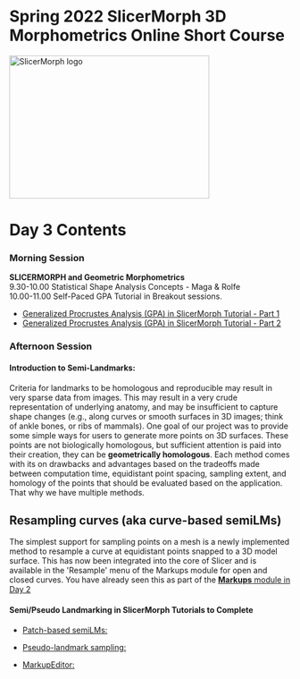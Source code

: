 # Spring 2022 SlicerMorph 3D Morphometrics Online Short Course 
<img alt="SlicerMorph logo" width="358" height="256" src="https://github.com/SlicerMorph/SlicerMorph.github.io/blob/master/SlicerMorph_Logos/SlicerMorph_Final_Logos-V2.jpg">

# Day 3 Contents

### Morning Session
**SLICERMORPH and Geometric Morphometrics** <br>
9.30-10.00 Statistical Shape Analysis Concepts - Maga & Rolfe <br>
10.00-11.00 Self-Paced GPA Tutorial in Breakout sessions. <br>
* [Generalized Procrustes Analysis (GPA) in SlicerMorph Tutorial - Part 1](https://github.com/SlicerMorph/Tutorials/tree/main/GPA_1)
* [Generalized Procrustes Analysis (GPA) in SlicerMorph Tutorial - Part 2](https://github.com/SlicerMorph/Tutorials/tree/main/GPA_2)

### Afternoon Session

#### Introduction to Semi-Landmarks:

Criteria for landmarks to be homologous and reproducible may result in very sparse data from images. This may result in a very crude representation of underlying anatomy, and may be insufficient to capture shape changes (e.g., along curves or smooth surfaces in 3D images; think of ankle bones, or ribs of mammals). One goal of our project was to provide some simple ways for users to generate more points on 3D surfaces. These points are not biologically homologous, but sufficient attention is paid into their creation, they can be **geometrically homologous**. Each method comes with its on drawbacks and advantages based on the tradeoffs made between computation time, equidistant point spacing, sampling extent, and homology of the points that should be evaluated based on the application. That why we have multiple methods. 

## Resampling curves (aka curve-based semiLMs)
The simplest support for sampling points on a mesh is a newly implemented method to resample a curve at equidistant points snapped to a 3D model surface. This has now been integrated into the core of Slicer and is available in the 'Resample' menu of the Markups module for open and closed curves. You have already seen this as part of the [**Markups** module in Day 2](https://github.com/SlicerMorph/Tutorials/tree/main/Markups_2) 

#### Semi/Pseudo Landmarking in SlicerMorph Tutorials to Complete 
* [Patch-based semiLMs:](https://github.com/SlicerMorph/Tutorials/tree/main/CreateSemiLMPatches)

* [Pseudo-landmark sampling:](https://github.com/SlicerMorph/Tutorials/tree/main/PseudoLMGenerator)

* [MarkupEditor:](https://github.com/SlicerMorph/Spr_2021/blob/main/Day_3/MarkupEditor/MarkupEditor.md)
